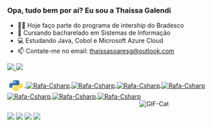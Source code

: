 ### Opa, tudo bem por aí? Eu sou a Thaissa Galendi

- 👩‍💻 Hoje faço parte do programa de intership do Bradesco
- 🌱 Cursando bacharelado em Sistemas de Informação
- 💻 Estudando Java, Cobol e Microsoft Azure Cloud
- 📫 Contate-me no email: thaissasoaresg@outlook.com

<div>
  <a href="https://github.com/tgalendi">
  <img height="180cm" src="https://github-readme-stats.vercel.app/api?username=tgalendi&show_icons=true&theme=cobalt"/>
  <img height="180cm" src="https://github-readme-stats.vercel.app/api/top-langs/?username=tgalendi&layout=compact&theme=cobalt"/>
</div>

<div style="display: inline_block"><br>
  <img align="center" alt="Rafa-Python" height="30" width="40" src="https://raw.githubusercontent.com/devicons/devicon/master/icons/python/python-original.svg">
  <img align="center" alt="Rafa-Csharp" height="30" width="40" src="https://cdn.jsdelivr.net/gh/devicons/devicon/icons/arduino/arduino-original.svg">
  <img align="center" alt="Rafa-Csharp" height="30" width="40" src="https://cdn.jsdelivr.net/gh/devicons/devicon/icons/confluence/confluence-original.svg">
  <img align="center" alt="Rafa-Csharp" height="30" width="40" src="https://cdn.jsdelivr.net/gh/devicons/devicon/icons/csharp/csharp-original.svg">
  <img align="center" alt="Rafa-Csharp" height="30" width="40" src="https://cdn.jsdelivr.net/gh/devicons/devicon/icons/git/git-original.svg">
 <img align="center" alt="Rafa-Csharp" height="30" width="40" 
src="https://cdn.jsdelivr.net/gh/devicons/devicon/icons/java/java-original.svg">
  <img align="center" alt="Rafa-Csharp" height="30" width="40" src="https://cdn.jsdelivr.net/gh/devicons/devicon/icons/jira/jira-original-wordmark.svg">
  <img align="center" alt="Rafa-Csharp" height="30" width="40" src="https://cdn.jsdelivr.net/gh/devicons/devicon/icons/python/python-original.svg">
  <img align="right" alt="GIF-Cat" height="190" width="200" src="https://cdn.discordapp.com/attachments/1016108421541535878/1157521574665138216/gif-cat.gif?ex=6518e979&is=651797f9&hm=0f1d96846a184da025e325d2e8ed857f58a309bee2956b3351bbd6f1af40ba4f&">
</div>

   ##
 
<div> 
  <a href="https://www.instagram.com/tgalendi/" target="_blank"><img src="https://img.shields.io/badge/-Instagram-%23E4405F?style=for-the-badge&logo=instagram&logoColor=white" target="_blank"></a>
 	<a href="https://www.twitch.tv/tgalendi" target="_blank"><img src="https://img.shields.io/badge/Twitch-9146FF?style=for-the-badge&logo=twitch&logoColor=white" target="_blank"></a>
  <a href = "mailto:thaissasoaresg@outlook.com"><img src="https://img.shields.io/badge/-Gmail-%23333?style=for-the-badge&logo=gmail&logoColor=white" target="_blank"></a>
  <a href="https://www.linkedin.com/in/thaissa-galendi-1b4155182/" target="_blank"><img src="https://img.shields.io/badge/-LinkedIn-%230077B5?style=for-the-badge&logo=linkedin&logoColor=white" target="_blank"></a> 
</div>
